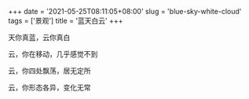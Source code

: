 +++
date = '2021-05-25T08:11:05+08:00'
slug = 'blue-sky-white-cloud'
tags = ['景观']
title = '蓝天白云'
+++

天你真蓝，云你真白

云，你在移动，几乎感觉不到

云，你四处飘荡，居无定所

云，你形态各异，变化无常

